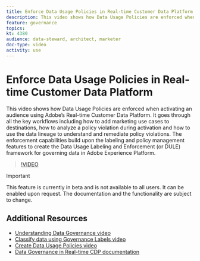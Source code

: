 ```yaml
---
title: Enforce Data Usage Policies in Real-time Customer Data Platform
description: This video shows how Data Usage Policies are enforced when activating an audience using Adobe’s Real-time Customer Data Platform. It goes through all the key workflows including how to add marketing use cases to destinations, how to analyze a policy violation during activation and how to use the data lineage to understand and remediate policy violations. The enforcement capabilities build upon the labeling and policy management features to create the Data Usage Labeling and Enforcement (or DULE) framework for governing data in Adobe Experience Platform. DULE allows you to prevent certain types of data from being used for certain purposes.
feature: governance
topics:
kt: 4380
audience: data-steward, architect, marketer
doc-type: video
activity: use
---
```


# Enforce Data Usage Policies in Real-time Customer Data Platform

This video shows how Data Usage Policies are enforced when activating an audience using Adobe’s Real-time Customer Data Platform. It goes through all the key workflows including how to add marketing use cases to destinations, how to analyze a policy violation during activation and how to use the data lineage to understand and remediate policy violations. The enforcement capabilities build upon the labeling and policy management features to create the Data Usage Labeling and Enforcement (or DULE) framework for governing data in Adobe Experience Platform.
>[!VIDEO](https://video.tv.adobe.com/v/33631?quality=12&learn=on)

>[!IMPORTANT]
>This feature is currently in beta and is not available to all users. It can be enabled upon request. The documentation and the functionality are subject to change.

## Additional Resources

* [Understanding Data Governance video](understanding-data-governance.md)
* [Classify data using Governance Labels video](classify-data-using-governance-labels.md)
* [Create Data Usage Policies video](create-data-usage-policies.md)
* [Data Governance in Real-time CDP documentation](https://docs.adobe.com/content/help/en/experience-platform/rtcdp/privacy/data-governance-overview.html)
